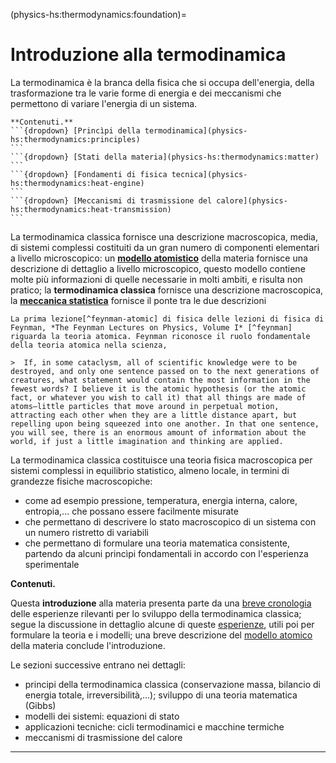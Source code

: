 (physics-hs:thermodynamics:foundation)=
# Introduzione alla termodinamica

La termodinamica è la branca della fisica che si occupa dell'energia, della trasformazione tra le varie forme di energia e dei meccanismi che permettono di variare l'energia di un sistema.

````{only} html
**Contenuti.**
```{dropdown} [Princìpi della termodinamica](physics-hs:thermodynamics:principles)
```
```{dropdown} [Stati della materia](physics-hs:thermodynamics:matter)
```
```{dropdown} [Fondamenti di fisica tecnica](physics-hs:thermodynamics:heat-engine)
```
```{dropdown} [Meccanismi di trasmissione del calore](physics-hs:thermodynamics:heat-transmission)
```

````

La termodinamica classica fornisce una descrizione macroscopica, media, di sistemi complessi costituiti da un gran numero di componenti elementari a livello microscopico: un [**modello atomistico**]() della materia fornisce una descrizione di dettaglio a livello microscopico, questo modello contiene molte più informazioni di quelle necessarie in molti ambiti, e risulta non pratico; la **termodinamica classica** fornisce una descrizione macroscopica, la [**meccanica statistica**]() fornisce il ponte tra le due descrizioni

```{dropdown} Feynman e la teoria atomica
La prima lezione[^feynman-atomic] di fisica delle lezioni di fisica di Feynman, *The Feynman Lectures on Physics, Volume I* [^feynman] riguarda la teoria atomica. Feynman riconosce il ruolo fondamentale della teoria atomica nella scienza,

>  If, in some cataclysm, all of scientific knowledge were to be destroyed, and only one sentence passed on to the next generations of creatures, what statement would contain the most information in the fewest words? I believe it is the atomic hypothesis (or the atomic fact, or whatever you wish to call it) that all things are made of atoms—little particles that move around in perpetual motion, attracting each other when they are a little distance apart, but repelling upon being squeezed into one another. In that one sentence, you will see, there is an enormous amount of information about the world, if just a little imagination and thinking are applied.

```

La termodinamica classica costituisce una teoria fisica macroscopica per sistemi complessi in equilibrio statistico, almeno locale, in termini di grandezze fisiche macroscopiche:
- come ad esempio pressione, temperatura, energia interna, calore, entropia,... che possano essere facilmente misurate
- che permettano di descrivere lo stato macroscopico di un sistema con un numero ristretto di variabili
- che permettano di formulare una teoria matematica consistente, partendo da alcuni princìpi fondamentali in accordo con l'esperienza sperimentale

**Contenuti.**

Questa **introduzione** alla materia presenta parte da una [breve cronologia](physics-hs:thermodynamics:foundation:history) delle esperienze rilevanti per lo sviluppo della termodinamica classica; segue la discussione in dettaglio alcune di queste [esperienze](physics-hs:thermodynamics:foundation:experiments), utili poi per formulare la teoria e i modelli; una breve descrizione del [modello atomico](physics-hs:thermodynamics:foundation:atomic-theory) della materia conclude l'introduzione.

Le sezioni successive entrano nei dettagli:
- principi della termodinamica classica (conservazione massa, bilancio di energia totale, irreversibilità,...); sviluppo di una teoria matematica (Gibbs) 
- modelli dei sistemi: equazioni di stato
- applicazioni tecniche: cicli termodinamici e macchine termiche
- meccanismi di trasmissione del calore

---

[^feynman]: [https://www.feynmanlectures.caltech.edu/I_toc.html](https://www.feynmanlectures.caltech.edu/I_toc.html)
[^feynman-atomic]: [https://www.feynmanlectures.caltech.edu/I_01.html](https://www.feynmanlectures.caltech.edu/I_01.html)

<!--
**Concetti e primi strumenti.**
- Temperatura, pressione
- Primi strumenti, e princìpi fisici utilizzati: 
  - manometro di Torricelli e peso di una colonna di acqua o Hg
  - termometri e dilatazione termica delle sostanze

**Esperienza.**
- Tendenze naturali:
  - Equilibrio termico: calore dal corpo più caldo a quello più freddo
  - Dissipazione dell'energia meccanica
  - Conservazione della massa

- Esperimenti in chimica, sull'indagine della natura della materia: 
  - misura di: massa, pressione, volume, temperatura,
  - esperimenti su: reazioni chimiche, gas

**Macchine termiche.**
- Applicazioni che guidano la rivoluzione industriale in Inghilterra,
- Approfondimenti e studi teorici sul funzionamento delle macchine termiche, le sostanze e i fenomeni fisici coinvolti

- Equivalenza calore-lavoro di Joule

**Formalizzazione dei principi della termodinamica.**

<span style="color:red">Le prime esperienze, lo studio delle sostanze, delle trasformazioni, e delle macchine termiche verranno ri-analizzate nei capitoli successivi, dopo aver formalizzato i princìpi della termodinamica e **todo**  un modello/approccio allo studio della materia.</span>
-->
